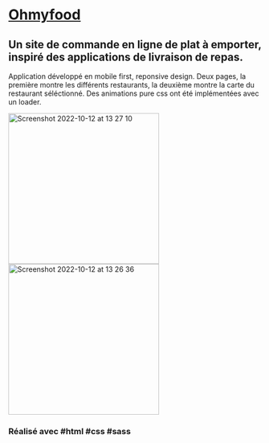 # <a href="https://yanncls.github.io/Ohmyfood/">Ohmyfood</a>

## Un site de commande en ligne de plat à emporter, inspiré des applications de livraison de repas.

Application développé en mobile first, reponsive design. Deux pages, la première montre les différents restaurants, 
la deuxième montre la carte du restaurant séléctionné. Des animations pure css ont été implémentées avec un loader. 

<img width="300" alt="Screenshot 2022-10-12 at 13 27 10" src="https://user-images.githubusercontent.com/91957898/195331389-d5b687ca-6074-4148-863d-178c96351658.png"> 

<img width="300" alt="Screenshot 2022-10-12 at 13 26 36" src="https://user-images.githubusercontent.com/91957898/195331774-b65e930d-2ced-4c0f-a2d0-a22e700c3fe4.png">

### Réalisé avec #html #css #sass
